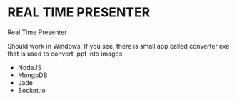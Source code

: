 REAL TIME PRESENTER
===

Real Time Presenter

Should work in Windows. If you see, there is small app called converter.exe 
that is used to convert .ppt into images.

<ul>
  <li>NodeJS</li>
  <li>MongoDB</li>
  <li>Jade</li>
  <li>Socket.io</li>
</ul>
